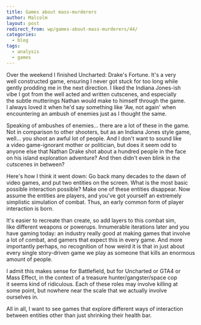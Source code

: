 ```yaml
---
title: Games about mass-murderers
author: Malcolm
layout: post
redirect_from: wp/games-about-mass-murderers/44/
categories:
  - blog
tags:
  - analysis
  - games
---
```

Over the weekend I finished Uncharted: Drake's Fortune. It's a very  
well constructed game, ensuring I never got stuck for too long while  
gently prodding me in the next direction. I liked the Indiana Jones-ish  
vibe I got from the well acted and written cutscenes, and especially  
the subtle mutterings Nathan would make to himself through the game.  
I always loved it when he'd say something like 'Aw, not again' when  
encountering an ambush of enemies just as I thought the same.

Speaking of ambushes of enemies... there are a lot of these in the game.  
Not in comparison to other shooters, but as an Indiana Jones style game,  
well... you shoot an awful lot of people. And I don't want to sound like  
a video game-ignorant mother or politician, but does it seem odd to  
anyone else that Nathan Drake shot about a hundred people in the face  
on his island exploration adventure? And then didn't even blink in the  
cutscenes in between?

Here's how I think it went down: Go back many decades to the dawn of  
video games, and put two entities on the screen. What is the most basic  
possible interaction possible? Make one of these entities disappear. Now  
assume the entities are players, and you've got yourself an extremely  
simplistic simulation of combat. Thus, an early common form of player  
interaction is born.

It's easier to recreate than create, so add layers to this combat sim,  
like different weapons or powerups. Innumerable iterations later and you  
have gaming today: an industry really good at making games that involve  
a lot of combat, and gamers that expect this in every game. And more  
importantly perhaps, no recognition of how weird it is that in just about  
every single story-driven game we play as someone that kills an enormous  
amount of people.

I admit this makes sense for Battlefield, but for Uncharted or GTA4 or  
Mass Effect, in the context of a treasure hunter/gangster/space cop  
it seems kind of ridiculous. Each of these roles may involve killing at  
some point, but nowhere near the scale that we actually involve  
ourselves in.

All in all, I want to see games that explore different ways of interaction  
between entities other than just shrinking their health bar.